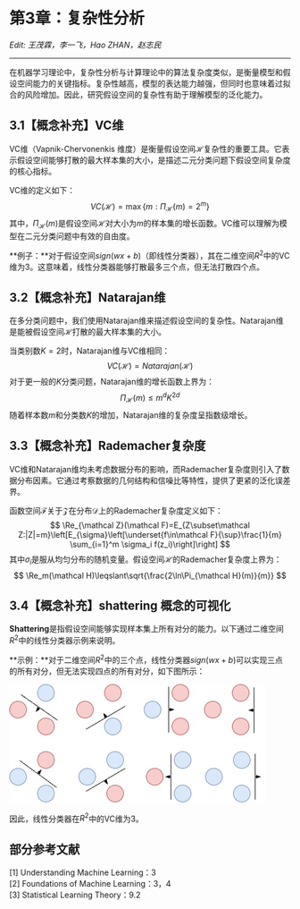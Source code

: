 # 第3章：复杂性分析

*Edit: 王茂霖，李一飞，Hao ZHAN，赵志民*

---

在机器学习理论中，复杂性分析与计算理论中的算法复杂度类似，是衡量模型和假设空间能力的关键指标。复杂性越高，模型的表达能力越强，但同时也意味着过拟合的风险增加。因此，研究假设空间的复杂性有助于理解模型的泛化能力。

## 3.1【概念补充】VC维

VC维（Vapnik-Chervonenkis 维度）是衡量假设空间$\mathcal H$复杂性的重要工具。它表示假设空间能够打散的最大样本集的大小，是描述二元分类问题下假设空间复杂度的核心指标。

VC维的定义如下：
$$
VC(\mathcal H)=\max\{m:\Pi_{\mathcal H}(m)=2^m\}
$$
其中，$\Pi_{\mathcal H}(m)$是假设空间$\mathcal H$对大小为$m$的样本集的增长函数。VC维可以理解为模型在二元分类问题中有效的自由度。

**例子：**对于假设空间$sign(wx+b)$（即线性分类器），其在二维空间$R^2$中的VC维为3。这意味着，线性分类器能够打散最多三个点，但无法打散四个点。

## 3.2【概念补充】Natarajan维

在多分类问题中，我们使用Natarajan维来描述假设空间的复杂性。Natarajan维是能被假设空间$\mathcal H$打散的最大样本集的大小。

当类别数$K=2$时，Natarajan维与VC维相同：
$$
VC(\mathcal H)=Natarajan(\mathcal H)
$$
对于更一般的$K$分类问题，Natarajan维的增长函数上界为：
$$
\Pi_{\mathcal H}(m)\leqslant m^dK^{2d}
$$
随着样本数$m$和分类数$K$的增加，Natarajan维的复杂度呈指数级增长。

## 3.3【概念补充】Rademacher复杂度

VC维和Natarajan维均未考虑数据分布的影响，而Rademacher复杂度则引入了数据分布因素。它通过考察数据的几何结构和信噪比等特性，提供了更紧的泛化误差界。

函数空间$\mathcal F$关于$\mathcal Z$在分布$\mathcal D$上的Rademacher复杂度定义如下：
$$
\Re_{\mathcal Z}(\mathcal F)=E_{Z\subset\mathcal Z:|Z|=m}\left[E_{\sigma}\left[\underset{f\in\mathcal F}{\sup}\frac{1}{m} \sum_{i=1}^m \sigma_i f(z_i)\right]\right]
$$
其中$\sigma_i$是服从均匀分布的随机变量。假设空间$\mathcal H$的Rademacher复杂度上界为：
$$
\Re_m(\mathcal H)\leqslant\sqrt{\frac{2\ln\Pi_{\mathcal H}(m)}{m}}
$$

## 3.4【概念补充】shattering 概念的可视化

**Shattering**是指假设空间能够实现样本集上所有对分的能力。以下通过二维空间$R^2$中的线性分类器示例来说明。

**示例：**对于二维空间$R^2$中的三个点，线性分类器$sign(wx+b)$可以实现三点的所有对分，但无法实现四点的所有对分，如下图所示：

![shattering](../images/shattering.jpg)

因此，线性分类器在$R^2$中的VC维为3。

## 部分参考文献

[1] Understanding Machine Learning：3  
[2] Foundations of Machine Learning：3，4  
[3] Statistical Learning Theory：9.2
